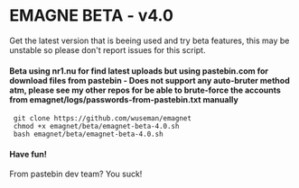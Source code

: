 # EMAGNE BETA - v4.0

Get the latest version that is beeing used and try beta features, this may be unstable so please don't report issues for this script.

#### Beta using nr1.nu for find latest uploads but using pastebin.com for download files from pastebin - Does not support any auto-bruter method atm, please see my other repos for be able to brute-force the accounts from emagnet/logs/passwords-from-pastebin.txt manually
     git clone https://github.com/wuseman/emagnet
     chmod +x emagnet/beta/emagnet-beta-4.0.sh
     bash emagnet/beta/emagnet-beta-4.0.sh

#### Have fun!

From pastebin dev team? You suck! 

